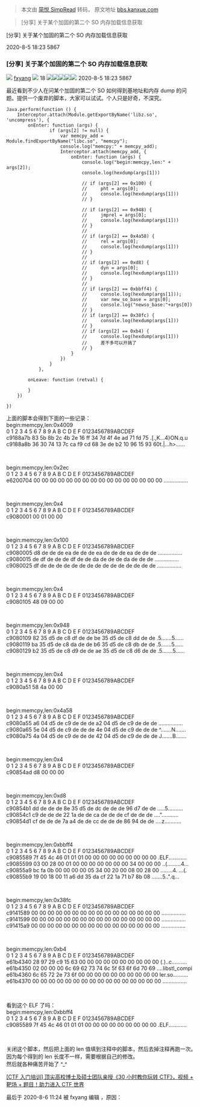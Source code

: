 > 本文由 [简悦 SimpRead](http://ksria.com/simpread/) 转码， 原文地址 [bbs.kanxue.com](https://bbs.kanxue.com/thread-261261.htm)

> [分享] 关于某个加固的第二个 SO 内存加载信息获取

[分享] 关于某个加固的第二个 SO 内存加载信息获取

2020-8-5 18:23 5867

### [分享] 关于某个加固的第二个 SO 内存加载信息获取

 [![](http://passport.kanxue.com/upload/avatar/981/981.png?1)](user-home-981.htm) [fxyang](user-home-981.htm) ![](https://bbs.kanxue.com/view/img/rank/7.png) 18  ![](http://passport.kanxue.com/pc/view/img/sun.gif)![](http://passport.kanxue.com/pc/view/img/moon.gif)![](http://passport.kanxue.com/pc/view/img/moon.gif)![](http://passport.kanxue.com/pc/view/img/moon.gif)![](http://passport.kanxue.com/pc/view/img/star.gif) 2020-8-5 18:23  5867

最近看到不少人在问某个加固的第二个 SO 如何得到基地址和内存 dump 的问题。提供一个废弃的脚本，大家可以试试。个人只是好奇，不深究。

```
Java.perform(function () {
    Interceptor.attach(Module.getExportByName('libz.so', 'uncompress'), {
        onEnter: function (args) {
                if (args[2] != null) {
                    var memcpy_add = Module.findExportByName("libc.so", "memcpy");
                    console.log("memcpy:" + memcpy_add);
                    Interceptor.attach(memcpy_add, {
                        onEnter: function (args) {
                            console.log("begin:memcpy,len:" + args[2]);
                            console.log(hexdump(args[1]))
 
                            // if (args[2] == 0x100) {
                            //     pht = args[0];
                            //     console.log(hexdump(args[1]))
                            // }
 
                            // if (args[2] == 0x948) {
                            //     jmprel = args[0];
                            //     console.log(hexdump(args[1]))
                            // }
                            //
                            // if (args[2] == 0x4a58) {
                            //     rel = args[0];
                            //     console.log(hexdump(args[1]))
                            // }
                            //
                            // if (args[2] == 0xd8) {
                            //     dyn = args[0];
                            //     console.log(hexdump(args[1]))
                            // }
                            //
                            // if (args[2] == 0xbbff4) {
                            //     console.log(hexdump(args[1]));
                            //     var new_so_base = args[0];
                            //     console.log("newso_base:"+args[0])
                            // }
                            // if (args[2] == 0x38fc) {
                            //     console.log(hexdump(args[1]))
                            // }
                            // if (args[2] == 0xb4) {
                            //     console.log(hexdump(args[1]))
                            //     差不多可以开搞了
                            // }
                        }
                    })
                }
            },
 
        onLeave: function (retval) {
 
        }
    })
 
})

```

上面的脚本会得到下面的一些记录：  
begin:memcpy,len:0x4009  
0 1 2 3 4 5 6 7 8 9 A B C D E F 0123456789ABCDEF  
c9188a7b 83 5b 8b 2c 4b 2e 16 ff 34 7d 4f 4e ad 71 fd 75 .[.,K...4}ON.q.u  
c9188a8b 36 30 74 13 7c ca f9 cd 68 3e de b2 10 96 15 93 60t.|...h>......

 

begin:memcpy,len:0x2ec  
0 1 2 3 4 5 6 7 8 9 A B C D E F 0123456789ABCDEF  
e6200704 00 00 00 00 00 00 00 00 00 00 00 00 00 00 00 00 ................

 

begin:memcpy,len:0x4  
0 1 2 3 4 5 6 7 8 9 A B C D E F 0123456789ABCDEF  
c9080001 00 01 00 00

 

begin:memcpy,len:0x100  
0 1 2 3 4 5 6 7 8 9 A B C D E F 0123456789ABCDEF  
c9080005 d8 de de de ea de de de ea de de de ea de de de ................  
c9080015 de df de de de df de de da de de de da de de de ................  
c9080025 df de de de de de de de de de de de de de de de ................

 

begin:memcpy,len:0x4  
0 1 2 3 4 5 6 7 8 9 A B C D E F 0123456789ABCDEF  
c9080105 48 09 00 00

 

begin:memcpy,len:0x948  
0 1 2 3 4 5 6 7 8 9 A B C D E F 0123456789ABCDEF  
c9080109 82 35 d5 de c8 df de de be 35 d5 de c8 dd de de .5.......5......  
c9080119 ba 35 d5 de c8 da de de b6 35 d5 de c8 db de de .5.......5......  
c9080129 b2 35 d5 de c8 d9 de de ae 35 d5 de c8 d6 de de .5.......5......

 

begin:memcpy,len:0x4  
0 1 2 3 4 5 6 7 8 9 A B C D E F 0123456789ABCDEF  
c9080a51 58 4a 00 00

 

begin:memcpy,len:0x4a58  
0 1 2 3 4 5 6 7 8 9 A B C D E F 0123456789ABCDEF  
c9080a55 a6 04 d5 de c9 de de de a2 04 d5 de c9 de de de ................  
c9080a65 5e 04 d5 de c9 de de de 4e 04 d5 de c9 de de de ^.......N.......  
c9080a75 4a 04 d5 de c9 de de de 42 04 d5 de c9 de de de J.......B.......

 

begin:memcpy,len:0x4  
0 1 2 3 4 5 6 7 8 9 A B C D E F 0123456789ABCDEF  
c90854ad d8 00 00 00

 

begin:memcpy,len:0xd8  
0 1 2 3 4 5 6 7 8 9 A B C D E F 0123456789ABCDEF  
c90854b1 dd de de de 8e 35 d5 de dc de de de 96 d7 de de .....5..........  
c90854c1 c9 de de de 22 1a de de ca de de de cf de de de ...."...........  
c90854d1 cf de de de 7a a4 de de cc de de de 86 94 de de ....z...........

 

begin:memcpy,len:0xbbff4  
0 1 2 3 4 5 6 7 8 9 A B C D E F 0123456789ABCDEF  
c9085589 7f 45 4c 46 01 01 01 00 00 00 00 00 00 00 00 00 .ELF............  
c9085599 03 00 28 00 01 00 00 00 00 00 00 00 34 00 00 00 ..(.........4...  
c90855a9 bc fa 0b 00 00 00 00 05 34 00 20 00 08 00 28 00 ........4. ...(.  
c90855b9 19 00 18 00 11 a6 dd 35 da cf 22 1a 71 b7 8b 08 .......5..".q...

 

begin:memcpy,len:0x38fc  
0 1 2 3 4 5 6 7 8 9 A B C D E F 0123456789ABCDEF  
c9141589 00 00 00 00 00 00 00 00 00 00 00 00 00 00 00 00 ................  
c9141599 00 00 00 00 00 00 00 00 00 00 00 00 00 00 00 00 ................  
c91415a9 00 00 00 00 00 00 00 00 00 00 00 00 00 00 00 00 ................

 

begin:memcpy,len:0xb4  
0 1 2 3 4 5 6 7 8 9 A B C D E F 0123456789ABCDEF  
e61b4340 28 97 29 c9 15 63 00 00 00 00 00 00 00 00 00 00 (.)..c..........  
e61b4350 02 00 00 00 6c 69 62 73 74 6c 5f 63 6f 6d 70 69 ....libstl_compi  
e61b4360 6c 65 72 2e 73 6f 00 00 00 00 00 00 00 00 00 00 ler.so..........  
e61b4370 00 00 00 00 00 00 00 00 00 00 00 00 00 00 00 00 ................

 

看到这个 ELF 了吗：  
begin:memcpy,len:0xbbff4  
0 1 2 3 4 5 6 7 8 9 A B C D E F 0123456789ABCDEF  
c9085589 7f 45 4c 46 01 01 01 00 00 00 00 00 00 00 00 00 .ELF............

 

关闭这个脚本，然后把上面的 len 值填到注释中的脚本，然后去掉注释再跑一次。因为每个得到的 len 长度不一样，需要根据自己的修改。  
然后就各种痛苦开始了 ^_^

  

[[CTF 入门培训] 顶尖高校博士及硕士团队亲授《30 小时教你玩转 CTF》，视频 + 靶场 + 题目！助力进入 CTF 世界](http://www.kanxue.com/book-brief-170.htm#h3a6WRhDT9Q_3D)

最后于 2020-8-6 11:24 被 fxyang 编辑 ，原因：